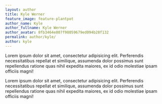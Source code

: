 ```yaml
---
layout: author
title: Kyle Werner
feature_image: feature-plantpot
author_name: Kyle
author_fullname: Kyle Werner
author_avatar: 8fb3464e807f98059679ed094b28f132
permalink: author/kyle/
author: kyle
---
```


Lorem ipsum dolor sit amet, consectetur adipisicing elit. Perferendis necessitatibus repellat et similique, assumenda dolor possimus sunt repellendus ratione quas nihil expedita maiores, ex id odio molestiae ipsam officiis magni!

Lorem ipsum dolor sit amet, consectetur adipisicing elit. Perferendis necessitatibus repellat et similique, assumenda dolor possimus sunt repellendus ratione quas nihil expedita maiores, ex id odio molestiae ipsam officiis magni!
